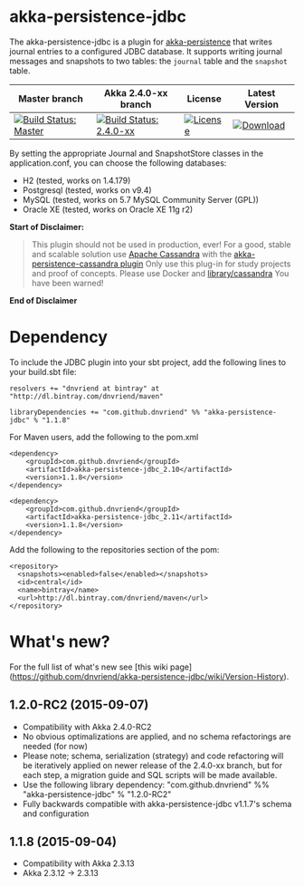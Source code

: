 # akka-persistence-jdbc
The akka-persistence-jdbc is a plugin for [akka-persistence](http://doc.akka.io/docs/akka/snapshot/scala/persistence.html) that writes journal entries to a configured JDBC database. It supports writing journal messages and snapshots to two tables:  the `journal` table and the `snapshot` table. 

Master branch | Akka 2.4.0-xx branch | License | Latest Version
------------- | -------------------- | ------- | --------------
[![Build Status: Master](https://travis-ci.org/dnvriend/akka-persistence-jdbc.svg?branch=master)](https://travis-ci.org/dnvriend/akka-persistence-jdbc) | [![Build Status: 2.4.0-xx](https://travis-ci.org/dnvriend/akka-persistence-jdbc.svg?branch=akka-2.4.0-xx)](https://travis-ci.org/dnvriend/akka-persistence-jdbc)  | [![License](http://img.shields.io/:license-Apache%202-red.svg)](http://www.apache.org/licenses/LICENSE-2.0.txt) | [ ![Download](https://api.bintray.com/packages/dnvriend/maven/akka-persistence-jdbc/images/download.svg) ](https://bintray.com/dnvriend/maven/akka-persistence-jdbc/_latestVersion)

By setting the appropriate Journal and SnapshotStore classes in the application.conf, you can choose the following databases:

* H2           (tested, works on 1.4.179)
* Postgresql   (tested, works on v9.4)
* MySQL        (tested, works on 5.7 MySQL Community Server (GPL))
* Oracle XE    (tested, works on Oracle XE 11g r2)

**Start of Disclaimer:**

> This plugin should not be used in production, ever! For a good, stable and scalable solution use [Apache Cassandra](http://cassandra.apache.org/) with the [akka-persistence-cassandra plugin](https://github.com/krasserm/akka-persistence-cassandra/) Only use this plug-in for study projects and proof of concepts. Please use Docker and [library/cassandra](https://registry.hub.docker.com/u/library/cassandra/) You have been warned! 

**End of Disclaimer**

# Dependency
To include the JDBC plugin into your sbt project, add the following lines to your build.sbt file:

    resolvers += "dnvriend at bintray" at "http://dl.bintray.com/dnvriend/maven"

    libraryDependencies += "com.github.dnvriend" %% "akka-persistence-jdbc" % "1.1.8"

For Maven users, add the following to the pom.xml

    <dependency>
        <groupId>com.github.dnvriend</groupId>
        <artifactId>akka-persistence-jdbc_2.10</artifactId>
        <version>1.1.8</version>
    </dependency>
    
    <dependency>
        <groupId>com.github.dnvriend</groupId>
        <artifactId>akka-persistence-jdbc_2.11</artifactId>
        <version>1.1.8</version>
    </dependency>

Add the following to the repositories section of the pom:

    <repository>
      <snapshots><enabled>false</enabled></snapshots>
      <id>central</id>
      <name>bintray</name>
      <url>http://dl.bintray.com/dnvriend/maven</url>
    </repository>

# What's new?
For the full list of what's new see [this wiki page] (https://github.com/dnvriend/akka-persistence-jdbc/wiki/Version-History).

## 1.2.0-RC2 (2015-09-07) 
 - Compatibility with Akka 2.4.0-RC2
 - No obvious optimalizations are applied, and no schema refactorings are needed (for now)
 - Please note; schema, serialization (strategy) and code refactoring will be iteratively applied on newer release of the 2.4.0-xx branch, but for each step, a migration guide and SQL scripts will be made available.
 - Use the following library dependency: "com.github.dnvriend" %% "akka-persistence-jdbc" % "1.2.0-RC2"
 - Fully backwards compatible with akka-persistence-jdbc v1.1.7's schema and configuration 

## 1.1.8 (2015-09-04)
 - Compatibility with Akka 2.3.13
 - Akka 2.3.12 -> 2.3.13
